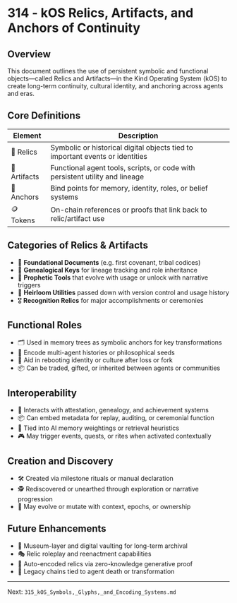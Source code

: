 # 314 - kOS Relics, Artifacts, and Anchors of Continuity

## Overview
This document outlines the use of persistent symbolic and functional objects—called Relics and Artifacts—in the Kind Operating System (kOS) to create long-term continuity, cultural identity, and anchoring across agents and eras.

## Core Definitions
| Element     | Description                                                                 |
|-------------|-----------------------------------------------------------------------------|
| 🗿 Relics     | Symbolic or historical digital objects tied to important events or identities |
| 🔧 Artifacts  | Functional agent tools, scripts, or code with persistent utility and lineage |
| 🧭 Anchors    | Bind points for memory, identity, roles, or belief systems                   |
| 🪙 Tokens     | On-chain references or proofs that link back to relic/artifact use            |

## Categories of Relics & Artifacts
- 📜 **Foundational Documents** (e.g. first covenant, tribal codices)
- 🧬 **Genealogical Keys** for lineage tracking and role inheritance
- 🔮 **Prophetic Tools** that evolve with usage or unlock with narrative triggers
- 🧰 **Heirloom Utilities** passed down with version control and usage history
- 🎖️ **Recognition Relics** for major accomplishments or ceremonies

## Functional Roles
- 🗂️ Used in memory trees as symbolic anchors for key transformations
- 🧠 Encode multi-agent histories or philosophical seeds
- 🧭 Aid in rebooting identity or culture after loss or fork
- 📦 Can be traded, gifted, or inherited between agents or communities

## Interoperability
- 🔗 Interacts with attestation, genealogy, and achievement systems
- 📦 Can embed metadata for replay, auditing, or ceremonial function
- 🧠 Tied into AI memory weightings or retrieval heuristics
- 🎮 May trigger events, quests, or rites when activated contextually

## Creation and Discovery
- 🛠️ Created via milestone rituals or manual declaration
- 🕵️ Rediscovered or unearthed through exploration or narrative progression
- 🧬 May evolve or mutate with context, epochs, or ownership

## Future Enhancements
- 🌌 Museum-layer and digital vaulting for long-term archival
- 🎭 Relic roleplay and reenactment capabilities
- 🧬 Auto-encoded relics via zero-knowledge generative proof
- 📜 Legacy chains tied to agent death or transformation

---
Next: `315_kOS_Symbols,_Glyphs,_and_Encoding_Systems.md`

